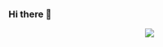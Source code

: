 ### Hi there 👋
<div align="center"> <img src="https://Justin1107-good.io/Justin1107-good?template=classic&config.timezone=Asia%2FShanghai"> </div>
<!--
**Justin1107-good/Justin1107-good** is a ✨ _special_ ✨ repository because its `README.md` (this file) appears on your GitHub profile.

Here are some ideas to get you started:

- 🔭 I’m currently working on ...
- 🌱 I’m currently learning ...
- 👯 I’m looking to collaborate on ...
- 🤔 I’m looking for help with ...
- 💬 Ask me about ...
- 📫 How to reach me: ...
- 😄 Pronouns: ...
- ⚡ Fun fact: ...
-->
